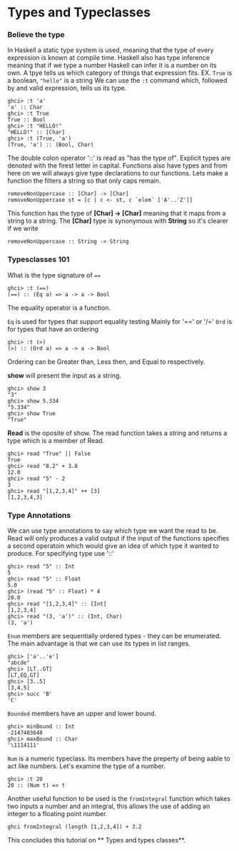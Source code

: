 # Types and Typeclasses

### Believe the type
In Haskell a static type system is used, meaning that the type of every expression is known at compile time.
Haskell also has type inference meaning that if we type a number Haskell can infer it is a number on its own.
A tpye tells us which category of things that expression fits.
EX. ```True``` is a boolean, ```"hello"``` is a string
We can use the ```:t``` command which, followed by and valid expression, tells us its type.
```
ghci> :t 'a'
'a' :: Char
ghci> :t True
True :: Bool
ghci> :t "HELLO!"
"HELLO!" :: [Char]
ghci> :t (True, 'a')
(True, 'a') :: (Bool, Char)
```
The double colon operator '::' is read as "has the type of". Explicit types are denoted with the firest letter in capital.
Functions also have types and from here on we will always give type declarations to our functions.
Lets make a function the filters a string so that only caps remain.
```
removeNonUppercase :: [Char] -> [Char]
removeNonUppercase st = [c | c <- st, c `elem` ['A'..'Z']]
```
This function has the type of **[Char] -> [Char]** meaning that it maps from a string to a string. The **[Char]** type is synonymous with **String** so it's clearer if we write
```
removeNonUppercase :: String -> String
```
### Typesclasses 101
What is the type signature of ```==```
```
ghci> :t (==)
(==) :: (Eq a) => a -> a -> Bool
```
The equality operator is a function.

```Eq``` is used for types that support equality testing
Mainly for '==' or '/='
```Ord``` is for types that have an ordering
```
ghci> :t (>)
(>) :: (Ord a) => a -> a -> Bool
```

Ordering can be Greater than, Less then, and Equal to respectively.

**show** will present the input as a string.
```
ghci> show 3
"3"
ghci> show 5.334
"5.334"
ghci> show True
"True"
```
**Read** is the oposite of show. The read function takes a string and returns a type which is a member of Read.
```
ghci> read "True" || False
True
ghci> read "8.2" + 3.8
12.0
ghci> read "5" - 2
3
ghci> read "[1,2,3,4]" ++ [3]
[1,2,3,4,3]
```
### Type Annotations
We can use type annotations to say which type we want the read to be. Read will only produces a valid output if the input of the functions specifies a second operatoin which would give an idea of which type it wanted to produce.
For specifying type use '::'
```
ghci> read "5" :: Int
5
ghci> read "5" :: Float
5.0
ghci> (read "5" :: Float) * 4
20.0
ghci> read "[1,2,3,4]" :: [Int]
[1,2,3,4]
ghci> read "(3, 'a')" :: (Int, Char)
(3, 'a')
```

```Enum``` members are sequentially ordered types - they can be enumerated. The main advantage is that we can use its types in list ranges.
```
ghci> ['a'..'e']
"abcde"
ghci> [LT..GT]
[LT,EQ,GT]
ghci> [3..5]
[3,4,5]
ghci> succ 'B'
'C'
```

```Bounded``` members have an upper and lower bound.
```
ghci> minBound :: Int
-2147483648
ghci> maxBound :: Char
'\1114111'
```

```Num``` is a numeric typeclass. Its members have the preperty of being aable to act like numbers. Let's examine the type of a number.
```
ghci> :t 20
20 :: (Num t) => t
```
Another useful function to be used is the ```fromIntegral``` function which takes two inputs a number and an integral, this allows the use of adding an integer to a floating point number.
```
ghci fromIntegral (length [1,2,3,4]) + 3.2
```

This concludes this tutorial on ** Types and types classes**.













